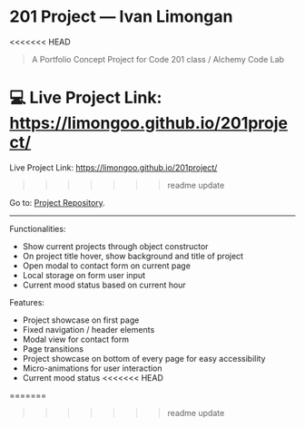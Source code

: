 # 201 Project — Ivan Limongan


<<<<<<< HEAD
> A Portfolio Concept Project for Code 201 class / Alchemy Code Lab

:computer: Live Project Link: https://limongoo.github.io/201project/
=======
Live Project Link: https://limongoo.github.io/201project/
>>>>>>> readme update

Go to: [Project Repository](http://www.github.com/limongoo).

----

Functionalities:
- Show current projects through object constructor
- On project title hover, show background and title of project
- Open modal to contact form on current page
- Local storage on form user input
- Current mood status based on current hour


Features:
- Project showcase on first page
- Fixed navigation / header elements
- Modal view for contact form
- Page transitions
- Project showcase on bottom of every page for easy accessibility
- Micro-animations for user interaction
- Current mood status
<<<<<<< HEAD

=======
>>>>>>> readme update
